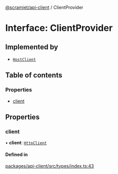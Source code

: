 [@scramjet/api-client](../README.md) / ClientProvider

# Interface: ClientProvider

## Implemented by

- [`HostClient`](../classes/HostClient.md)

## Table of contents

### Properties

- [client](ClientProvider.md#client)

## Properties

### client

• **client**: [`HttpClient`](HttpClient.md)

#### Defined in

[packages/api-client/src/types/index.ts:43](https://github.com/scramjet-cloud-platform/scramjet-csi-dev/blob/d294535a/packages/api-client/src/types/index.ts#L43)
